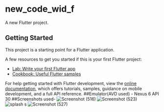 # new_code_wid_f

A new Flutter project.

## Getting Started

This project is a starting point for a Flutter application.

A few resources to get you started if this is your first Flutter project:

- [Lab: Write your first Flutter app](https://docs.flutter.dev/get-started/codelab)
- [Cookbook: Useful Flutter samples](https://docs.flutter.dev/cookbook)

For help getting started with Flutter development, view the
[online documentation](https://docs.flutter.dev/), which offers tutorials,
samples, guidance on mobile development, and a full API reference.
##Emulator(AVD used) -
Nexus 6 API 30
##Screenshots used-
![Screenshot (516)](https://user-images.githubusercontent.com/72222483/229295460-0285a9d7-c49b-4631-94f7-3b32e14d8df7.png)
![Screenshot (523)](https://user-images.githubusercontent.com/72222483/229295505-bca334a5-8b80-41e0-a788-f1f82e8ba30f.png)
![splash s](https://user-images.githubusercontent.com/72222483/229295599-3e04bc4f-aaa1-4747-9ac2-b7f774e1ccb3.png)
![Screenshot (527)](https://user-images.githubusercontent.com/72222483/229295639-226de0e0-73de-4e83-8ca4-91ebc73f07db.png)




